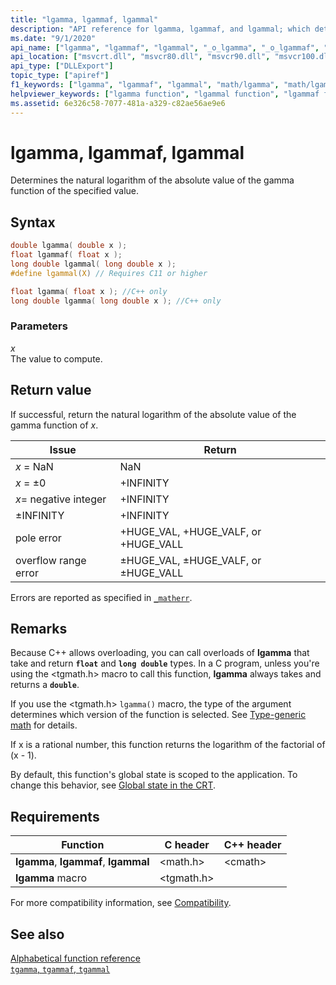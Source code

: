 ```yaml
---
title: "lgamma, lgammaf, lgammal"
description: "API reference for lgamma, lgammaf, and lgammal; which determines the natural logarithm of the absolute value of the gamma function of the specified value."
ms.date: "9/1/2020"
api_name: ["lgamma", "lgammaf", "lgammal", "_o_lgamma", "_o_lgammaf", "_o_lgammal"]
api_location: ["msvcrt.dll", "msvcr80.dll", "msvcr90.dll", "msvcr100.dll", "msvcr100_clr0400.dll", "msvcr110.dll", "msvcr110_clr0400.dll", "msvcr120.dll", "msvcr120_clr0400.dll", "ucrtbase.dll", "api-ms-win-crt-math-l1-1-0.dll", "api-ms-win-crt-private-l1-1-0.dll"]
api_type: ["DLLExport"]
topic_type: ["apiref"]
f1_keywords: ["lgamma", "lgammaf", "lgammal", "math/lgamma", "math/lgammaf", "math/lgammal"]
helpviewer_keywords: ["lgamma function", "lgammal function", "lgammaf function"]
ms.assetid: 6e326c58-7077-481a-a329-c82ae56ae9e6
---
```

# lgamma, lgammaf, lgammal

Determines the natural logarithm of the absolute value of the gamma function of the specified value.

## Syntax

```C
double lgamma( double x );
float lgammaf( float x );
long double lgammal( long double x );
#define lgammal(X) // Requires C11 or higher

float lgamma( float x ); //C++ only
long double lgamma( long double x ); //C++ only
```

### Parameters

*x*\
The value to compute.

## Return value

If successful, return the natural logarithm of the absolute value of the gamma function of *x*.

|Issue|Return|
|-----------|------------|
|*x* = NaN|NaN|
|*x* = ±0|+INFINITY|
|*x*= negative integer|+INFINITY|
|±INFINITY|+INFINITY|
|pole error|+HUGE_VAL, +HUGE_VALF, or +HUGE_VALL|
|overflow range error|±HUGE_VAL, ±HUGE_VALF, or ±HUGE_VALL|

Errors are reported as specified in [`_matherr`](matherr.md).

## Remarks

Because C++ allows overloading, you can call overloads of **lgamma** that take and return **`float`** and **`long double`** types. In a C program, unless you're using the \<tgmath.h> macro to call this function, **lgamma** always takes and returns a **`double`**.

If you use the \<tgmath.h> `lgamma()` macro, the type of the argument determines which version of the function is selected. See [Type-generic math](../tgmath.md) for details.

If x is a rational number, this function returns the logarithm of the factorial of (x - 1).

By default, this function's global state is scoped to the application. To change this behavior, see [Global state in the CRT](../global-state.md).

## Requirements

|Function|C header|C++ header|
|--------------|--------------|------------------|
|**lgamma**, **lgammaf**, **lgammal**|\<math.h>|\<cmath>|
|**lgamma** macro | \<tgmath.h> ||

For more compatibility information, see [Compatibility](../compatibility.md).

## See also

[Alphabetical function reference](crt-alphabetical-function-reference.md)\
[`tgamma`, `tgammaf`, `tgammal`](tgamma-tgammaf-tgammal.md)

